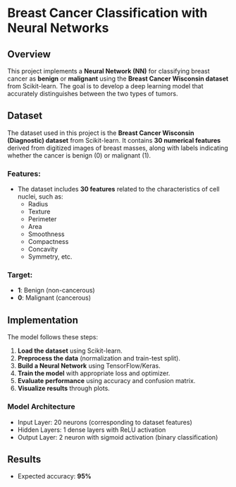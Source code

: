 # Breast Cancer Classification with Neural Networks

## Overview
This project implements a **Neural Network (NN)** for classifying breast cancer as **benign** or **malignant** using the **Breast Cancer Wisconsin dataset** from Scikit-learn. The goal is to develop a deep learning model that accurately distinguishes between the two types of tumors.

## Dataset
The dataset used in this project is the **Breast Cancer Wisconsin (Diagnostic) dataset** from Scikit-learn. It contains **30 numerical features** derived from digitized images of breast masses, along with labels indicating whether the cancer is benign (0) or malignant (1).

### Features:
- The dataset includes **30 features** related to the characteristics of cell nuclei, such as:
  - Radius
  - Texture
  - Perimeter
  - Area
  - Smoothness
  - Compactness
  - Concavity
  - Symmetry, etc.

### Target:
- **1**: Benign (non-cancerous)
- **0**: Malignant (cancerous)


## Implementation
The model follows these steps:
1. **Load the dataset** using Scikit-learn.
2. **Preprocess the data** (normalization and train-test split).
3. **Build a Neural Network** using TensorFlow/Keras.
4. **Train the model** with appropriate loss and optimizer.
5. **Evaluate performance** using accuracy and confusion matrix.
6. **Visualize results** through plots.

### Model Architecture
- Input Layer: 20 neurons (corresponding to dataset features)
- Hidden Layers: 1 dense layers with ReLU activation
- Output Layer: 2 neuron with sigmoid activation (binary classification)


## Results
- Expected accuracy: **95%**



